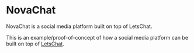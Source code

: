# NovaChat
NovaChat is a social media platform built on top of LetsChat.

This is an example/proof-of-concept of how a social media platform can be built on top of <a href="https://github.com/BhargavEkbote/LetsChat.git">LetsChat</a>.
